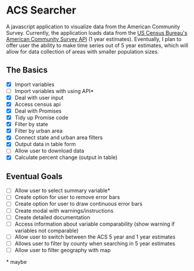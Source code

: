 # ACS Searcher

A javascript application to visualize data from the American Community Survey. Currently, the application loads data from the [US Census Bureau's American Community Survey API](https://www.census.gov/data/developers/data-sets/acs-1year.html) (1 year estimates). Eventually, I plan to offer user the ability to make time series out of 5 year estimates, which will allow for data collection of areas with smaller population sizes.

## The Basics
- [x] Import variables
- [ ] Import variables with using API*
- [x] Deal with user input
- [x] Access census api
- [x] Deal with Promises
- [x] Tidy up Promise code
- [x] Filter by state
- [x] Filter by urban area
- [x] Connect state and urban area filters
- [x] Output data in table form
- [ ] Allow user to download data
- [x] Calculate percent change (output in table)

## Eventual Goals
- [ ] Allow user to select summary variable*
- [ ] Create option for user to remove error bars
- [ ] Create option for user to draw continuous error bars
- [ ] Create modal with warnings/instructions
- [ ] Create detailed documentation
- [ ] Access information about variable comparability (show warning if variables not comparable)
- [ ] Allow user to switch between the ACS 5 year and 1 year estimates
- [ ] Allows user to filter by county when searching in 5 year estimates
- [ ] Allow user to filter geography with map

\* maybe
